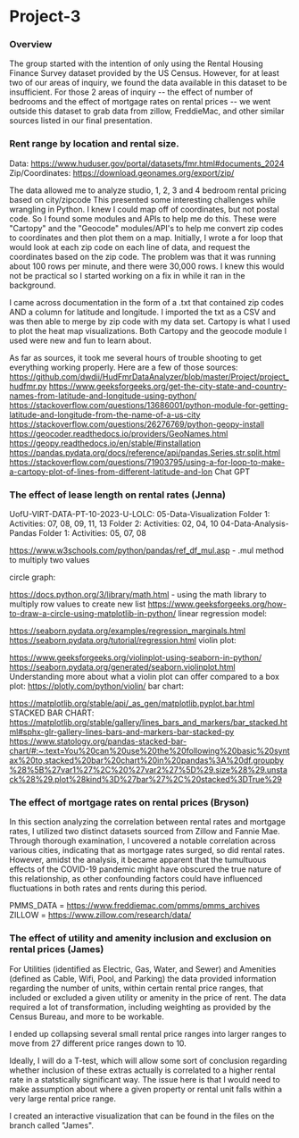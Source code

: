 # Project-3

### Overview

The group started with the intention of only using the Rental Housing Finance Survey dataset provided by the US Census. However, for at least two of our areas of inquiry, we found the data available in this dataset to be insufficient. For those 2 areas of inquiry -- the effect of number of bedrooms and the effect of mortgage rates on rental prices -- we went outside this dataset to grab data from zillow, FreddieMac, and other similar sources listed in our final presentation.

### Rent range by location and rental size. 

Data: https://www.huduser.gov/portal/datasets/fmr.html#documents_2024
Zip/Coordinates: https://download.geonames.org/export/zip/

The data allowed me to analyze studio, 1, 2, 3 and 4 bedroom rental pricing based on city/zipcode
This presented some interesting challenges while wrangling in Python. I knew I could map off of coordinates, but not postal code. So I found some modules and APIs to help me do this. 
These were "Cartopy" and the "Geocode" modules/API's to help me convert zip codes to coordinates and then plot them on a map.
Initially, I wrote a for loop that would look at each zip code on each line of data, and request the coordinates based on the zip code. The problem was that it was running about 100 rows per minute, and there were 30,000 rows. I knew this would not be practical so I started working on a fix in while it ran in the background.

I came across documentation in the form of a .txt that contained zip codes AND a column for latitude and longitude. I imported the txt as a CSV and was then able to merge by zip code with my data set. Cartopy is what I used to plot the heat map visualizations. Both Cartopy and the geocode module I used were new and fun to learn about.

As far as sources, it took me several hours of trouble shooting to get everything working properly. Here are a few of those sources: 
https://github.com/dwdii/HudFmrDataAnalyzer/blob/master/Project/project_hudfmr.py
https://www.geeksforgeeks.org/get-the-city-state-and-country-names-from-latitude-and-longitude-using-python/
https://stackoverflow.com/questions/13686001/python-module-for-getting-latitude-and-longitude-from-the-name-of-a-us-city
https://stackoverflow.com/questions/26276769/python-geopy-install
https://geocoder.readthedocs.io/providers/GeoNames.html
https://geopy.readthedocs.io/en/stable/#installation
https://pandas.pydata.org/docs/reference/api/pandas.Series.str.split.html
https://stackoverflow.com/questions/71903795/using-a-for-loop-to-make-a-cartopy-plot-of-lines-from-different-latitude-and-lon
Chat GPT



### The effect of lease length on rental rates (Jenna)

UofU-VIRT-DATA-PT-10-2023-U-LOLC: 05-Data-Visualization Folder 1: Activities: 07, 08, 09, 11, 13 Folder 2: Activities: 02, 04, 10 04-Data-Analysis-Pandas Folder 1: Activities: 05, 07, 08

https://www.w3schools.com/python/pandas/ref_df_mul.asp - .mul method to multiply two values

circle graph:

https://docs.python.org/3/library/math.html - using the math library to multiply row values to create new list
https://www.geeksforgeeks.org/how-to-draw-a-circle-using-matplotlib-in-python/
linear regression model:

https://seaborn.pydata.org/examples/regression_marginals.html
https://seaborn.pydata.org/tutorial/regression.html
violin plot:

https://www.geeksforgeeks.org/violinplot-using-seaborn-in-python/
https://seaborn.pydata.org/generated/seaborn.violinplot.html
Understanding more about what a violin plot can offer compared to a box plot: https://plotly.com/python/violin/
bar chart:

https://matplotlib.org/stable/api/_as_gen/matplotlib.pyplot.bar.html
STACKED BAR CHART: https://matplotlib.org/stable/gallery/lines_bars_and_markers/bar_stacked.html#sphx-glr-gallery-lines-bars-and-markers-bar-stacked-py
https://www.statology.org/pandas-stacked-bar-chart/#:~:text=You%20can%20use%20the%20following%20basic%20syntax%20to,stacked%20bar%20chart%20in%20pandas%3A%20df.groupby%28%5B%27var1%27%2C%20%27var2%27%5D%29.size%28%29.unstack%28%29.plot%28kind%3D%27bar%27%2C%20stacked%3DTrue%29

### The effect of mortgage rates on rental prices (Bryson)

In this section analyzing the correlation between rental rates and mortgage rates, I utilized two distinct datasets sourced from Zillow and Fannie Mae. Through thorough examination, I uncovered a notable correlation across various cities, indicating that as mortgage rates surged, so did rental rates. However, amidst the analysis, it became apparent that the tumultuous effects of the COVID-19 pandemic might have obscured the true nature of this relationship, as other confounding factors could have influenced fluctuations in both rates and rents during this period.

PMMS_DATA = https://www.freddiemac.com/pmms/pmms_archives
ZILLOW = https://www.zillow.com/research/data/

### The effect of utility and amenity inclusion and exclusion on rental prices (James)

For Utilities (identified as Electric, Gas, Water, and Sewer) and Amenities (defined as Cable, Wifi, Pool, and Parking) the data provided information regarding the number of units, within certain rental price ranges, that included or excluded a given utility or amenity in the price of rent. The data required a lot of transformation, including weighting as provided by the Census Bureau, and more to be workable. 

I ended up collapsing several small rental price ranges into larger ranges to move from 27 different price ranges down to 10. 

Ideally, I will do a T-test, which will allow some sort of conclusion regarding whether inclusion of these extras actually is correlated to a higher rental rate in a statstically significant way. The issue here is that I would need to make assumption about where a given property or rental unit falls within a very large rental price range. 

I created an interactive visualization that can be found in the files on the branch called "James".
